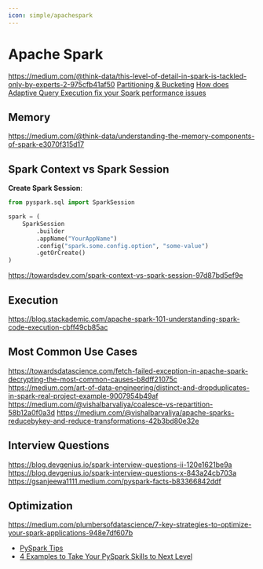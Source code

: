 ```yaml
---
icon: simple/apachespark
---
```


# Apache Spark

https://medium.com/@think-data/this-level-of-detail-in-spark-is-tackled-only-by-experts-2-975cfb41af50
[Partitioning & Bucketing](https://blog.det.life/apache-spark-partitioning-and-bucketing-1790586e8917)
[How does Adaptive Query Execution fix your Spark performance issues](https://medium.com/@kerrache.massipssa/how-does-adaptive-query-execution-fix-your-spark-performance-issues-029166e772b7)

## Memory

https://medium.com/@think-data/understanding-the-memory-components-of-spark-e3070f315d17

## Spark Context vs Spark Session

**Create Spark Session**:

```python
from pyspark.sql import SparkSession

spark = (
    SparkSession
        .builder
        .appName("YourAppName")
        .config("spark.some.config.option", "some-value")
        .getOrCreate()
)
```

https://towardsdev.com/spark-context-vs-spark-session-97d87bd5ef9e

## Execution

https://blog.stackademic.com/apache-spark-101-understanding-spark-code-execution-cbff49cb85ac

## Most Common Use Cases

https://towardsdatascience.com/fetch-failed-exception-in-apache-spark-decrypting-the-most-common-causes-b8dff21075c
https://medium.com/art-of-data-engineering/distinct-and-dropduplicates-in-spark-real-project-example-9007954b49af
https://medium.com/@vishalbarvaliya/coalesce-vs-repartition-58b12a0f0a3d
https://medium.com/@vishalbarvaliya/apache-sparks-reducebykey-and-reduce-transformations-42b3bd80e32e

## Interview Questions

https://blog.devgenius.io/spark-interview-questions-ii-120e1621be9a
https://blog.devgenius.io/spark-interview-questions-x-843a24cb703a
https://gsanjeewa1111.medium.com/pyspark-facts-b83366842ddf


## Optimization

https://medium.com/plumbersofdatascience/7-key-strategies-to-optimize-your-spark-applications-948e7df607b
* [PySpark Tips](https://towardsdev.com/pyspark-tip-d4614b013d6f)
* [4 Examples to Take Your PySpark Skills to Next Level](https://towardsdatascience.com/4-examples-to-take-your-pyspark-skills-to-next-level-2a04cbe6e630)
